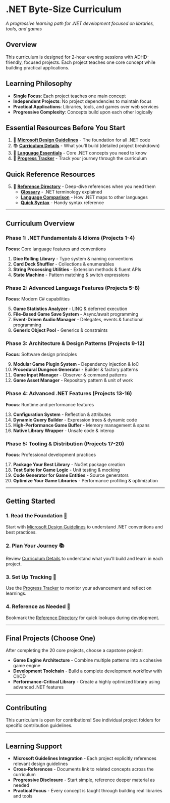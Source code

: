 # .NET Byte-Size Curriculum

_A progressive learning path for .NET development focused on libraries, tools, and games_

## Overview

This curriculum is designed for 2-hour evening sessions with ADHD-friendly, focused projects. Each project teaches one core concept while building practical applications.

## Learning Philosophy

- **Single Focus**: Each project teaches one main concept
- **Independent Projects**: No project dependencies to maintain focus
- **Practical Applications**: Libraries, tools, and games over web services
- **Progressive Complexity**: Concepts build upon each other logically

## Essential Resources Before You Start

1. 📏 **[Microsoft Design Guidelines](microsoft-design-guidelines.md)** - The foundation for all .NET code
2. 📚 **[Curriculum Details](curriculum-details.md)** - What you'll build (detailed project breakdown)
3. 🧠 **[Language Essentials](language-essentials.md)** - Core .NET concepts you need to know
4. 🎯 **[Progress Tracker](progress-tracker.md)** - Track your journey through the curriculum

## Quick Reference Resources

5. 📖 **[Reference Directory](reference/)** - Deep-dive references when you need them
   - **[Glossary](reference/glossary.md)** - .NET terminology explained
   - **[Language Comparison](reference/language-comparison.md)** - How .NET maps to other languages
   - **[Quick Syntax](reference/quick-syntax.md)** - Handy syntax reference

---

## Curriculum Overview

### Phase 1: .NET Fundamentals & Idioms (Projects 1-4)

**Focus**: Core language features and conventions

1. **Dice Rolling Library** - Type system & naming conventions
2. **Card Deck Shuffler** - Collections & enumerables
3. **String Processing Utilities** - Extension methods & fluent APIs
4. **State Machine** - Pattern matching & switch expressions

### Phase 2: Advanced Language Features (Projects 5-8)

**Focus**: Modern C# capabilities

5. **Game Statistics Analyzer** - LINQ & deferred execution
6. **File-Based Game Save System** - Async/await programming
7. **Event-Driven Audio Manager** - Delegates, events & functional programming
8. **Generic Object Pool** - Generics & constraints

### Phase 3: Architecture & Design Patterns (Projects 9-12)

**Focus**: Software design principles

9. **Modular Game Plugin System** - Dependency injection & IoC
10. **Procedural Dungeon Generator** - Builder & factory patterns
11. **Game Input Manager** - Observer & command patterns
12. **Game Asset Manager** - Repository pattern & unit of work

### Phase 4: Advanced .NET Features (Projects 13-16)

**Focus**: Runtime and performance features

13. **Configuration System** - Reflection & attributes
14. **Dynamic Query Builder** - Expression trees & dynamic code
15. **High-Performance Game Buffer** - Memory management & spans
16. **Native Library Wrapper** - Unsafe code & interop

### Phase 5: Tooling & Distribution (Projects 17-20)

**Focus**: Professional development practices

17. **Package Your Best Library** - NuGet package creation
18. **Test Suite for Game Logic** - Unit testing & mocking
19. **Code Generator for Game Entities** - Source generators
20. **Optimize Your Game Libraries** - Performance profiling & optimization

---

## Getting Started

### 1. **Read the Foundation** 📏

Start with [Microsoft Design Guidelines](microsoft-design-guidelines.md) to understand .NET conventions and best practices.

### 2. **Plan Your Journey** 📚

Review [Curriculum Details](curriculum-details.md) to understand what you'll build and learn in each project.

### 3. **Set Up Tracking** 🎯

Use the [Progress Tracker](progress-tracker.md) to monitor your advancement and reflect on learnings.

### 4. **Reference as Needed** 📖

Bookmark the [Reference Directory](reference/) for quick lookups during development.

---

## Final Projects (Choose One)

After completing the 20 core projects, choose a capstone project:

- **Game Engine Architecture** - Combine multiple patterns into a cohesive game engine
- **Development Toolchain** - Build a complete development workflow with CI/CD
- **Performance-Critical Library** - Create a highly optimized library using advanced .NET features

---

## Contributing

This curriculum is open for contributions! See individual project folders for specific contribution guidelines.

---

## Learning Support

- **Microsoft Guidelines Integration** - Each project explicitly references relevant design guidelines
- **Cross-References** - Documents link to related concepts across the curriculum
- **Progressive Disclosure** - Start simple, reference deeper material as needed
- **Practical Focus** - Every concept is taught through building real libraries and tools
